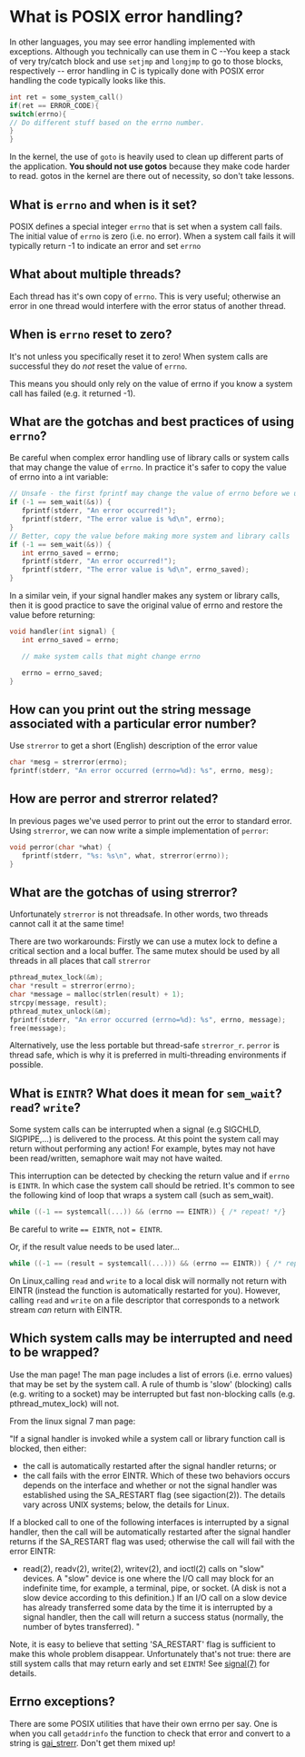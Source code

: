# What is POSIX error handling?

In other languages, you may see error handling implemented with exceptions. Although you technically can use them in C --You keep a stack of very try/catch block and use `setjmp` and `longjmp` to go to those blocks, respectively -- error handling in C is typically done with POSIX error handling the code typically looks like this.

```C
int ret = some_system_call()
if(ret == ERROR_CODE){
switch(errno){
// Do different stuff based on the errno number.
}
}

```

In the kernel, the use of `goto` is heavily used to clean up different parts of the application. **You should not use gotos** because they make code harder to read. gotos in the kernel are there out of necessity, so don't take lessons.

## What is `errno` and when is it set?
	
POSIX defines a special integer `errno` that is set when a system call fails.
The initial value of `errno` is zero (i.e. no error).
When a system call fails it will typically return -1 to indicate an error and set `errno`

## What about multiple threads?
Each thread has it's own copy of `errno`. This is very useful; otherwise an error in one thread would interfere with the error status of another thread.

## When is `errno` reset to zero?
It's not unless you specifically reset it to zero!  When system calls are successful they do _not_ reset the value of `errno`.

This means you should only rely on the value of errno if you know a system call has failed (e.g. it returned -1).

## What are the gotchas and best practices of using `errno`?
Be careful when complex error handling use of library calls or system calls that may change the value of `errno`. In practice it's safer to copy the value of errno into a int variable:
```C
// Unsafe - the first fprintf may change the value of errno before we use it!
if (-1 == sem_wait(&s)) {
   fprintf(stderr, "An error occurred!");
   fprintf(stderr, "The error value is %d\n", errno);
}
// Better, copy the value before making more system and library calls
if (-1 == sem_wait(&s)) {
   int errno_saved = errno;
   fprintf(stderr, "An error occurred!");
   fprintf(stderr, "The error value is %d\n", errno_saved);
}
```

In a similar vein, if your signal handler makes any system or library calls, then it is good practice to save the original value of errno and restore the value before returning:

```C
void handler(int signal) {
   int errno_saved = errno;

   // make system calls that might change errno

   errno = errno_saved;
}
```

## How can you print out the string message associated with a particular error number?

Use `strerror` to get a short (English) description of the error value
```C
char *mesg = strerror(errno);
fprintf(stderr, "An error occurred (errno=%d): %s", errno, mesg);
```

## How are perror and strerror related?

In previous pages we've used perror to print out the error to standard error. Using `strerror`, we can now write a simple implementation of `perror`:
```C
void perror(char *what) {
   fprintf(stderr, "%s: %s\n", what, strerror(errno));
}
```

## What are the gotchas of using strerror?
Unfortunately `strerror` is not threadsafe. In other words, two threads cannot call it at the same time!

There are two workarounds: Firstly we can use a mutex lock to define a critical section and a local buffer. The same mutex should be used by all threads in all places that call `strerror`
```C
pthread_mutex_lock(&m);
char *result = strerror(errno);
char *message = malloc(strlen(result) + 1);
strcpy(message, result);
pthread_mutex_unlock(&m);
fprintf(stderr, "An error occurred (errno=%d): %s", errno, message);
free(message);
```

Alternatively, use the less portable but thread-safe `strerror_r`. `perror` is thread safe, which is why it is preferred in multi-threading environments if possible.

## What is `EINTR`? What does it mean for `sem_wait`? `read`? `write`?

Some system calls can be interrupted when a signal (e.g SIGCHLD, SIGPIPE,...) is delivered to the process. At this point the system call may return without performing any action! For example, bytes may not have been read/written, semaphore wait may not have waited.

This interruption can be detected by checking the return value and if `errno` is `EINTR`. In which case the system call should be retried. It's common to see the following kind of loop that wraps a system call (such as sem_wait).

```C
while ((-1 == systemcall(...)) && (errno == EINTR)) { /* repeat! */}
```
Be careful to write `== EINTR`, not `= EINTR`.

Or, if the result value needs to be used later...

```C
while ((-1 == (result = systemcall(...))) && (errno == EINTR)) { /* repeat! */}
```

On Linux,calling `read` and `write` to a local disk will normally not return with EINTR (instead the function is automatically restarted for you). However, calling `read` and `write` on a file descriptor that corresponds to a network stream _can_ return with EINTR.

## Which system calls may be interrupted and need to be wrapped?
Use the man page! The man page includes a list of errors (i.e. errno values) that may be set by the system call. A rule of thumb is 'slow' (blocking) calls (e.g. writing to a socket) may be interrupted but fast non-blocking calls (e.g. pthread_mutex_lock) will not.

From the linux signal 7 man page:

"If a signal handler is invoked while a system call or library function call is blocked, then either:
* the call is automatically restarted after the signal handler returns; or
* the call fails with the error EINTR.
Which of these two behaviors occurs depends on the interface and whether or not the signal handler was established using the SA_RESTART flag (see sigaction(2)). The details vary across UNIX systems; below, the details for Linux.

If a blocked call to one of the following interfaces is interrupted by a signal handler, then the call will be automatically restarted after the signal handler returns if the SA_RESTART flag was used; otherwise the call will fail with the error EINTR:

* read(2), readv(2), write(2), writev(2), and ioctl(2) calls on "slow" devices. A "slow" device is one where the I/O call may block for an indefinite time, for example, a terminal, pipe, or socket. (A disk is not a slow device according to this definition.) If an I/O call on a slow device has already transferred some data by the time it is interrupted by a signal handler, then the call will return a success status (normally, the number of bytes transferred).
"

Note, it is easy to believe that setting 'SA_RESTART' flag is sufficient to make this whole problem disappear. Unfortunately that's not true: there are still system calls that may return early and set `EINTR`! See [signal(7)](https://cs-education.github.io/sysassets/man_pages/html/man7/signal.7.html) for details. 

## Errno exceptions?

There are some POSIX utilities that have their own errno per say. One is when you call `getaddrinfo` the function to check that error and convert to a string is [gai_strerr](https://linux.die.net/man/3/gai_strerror). Don't get them mixed up!

